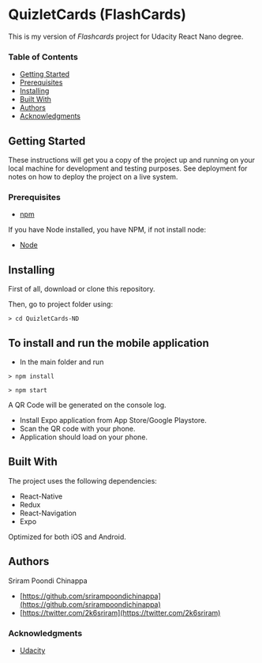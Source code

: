 # QuizletCards (FlashCards)
This is my version of *Flashcards* project for Udacity React Nano degree.

### Table of Contents
* [Getting Started](#getting-started)
* [Prerequisites](#prerequisites)
* [Installing](#installing)
* [Built With](#built-with)
* [Authors](#authors)
* [Acknowledgments](#acknowledgments)

## Getting Started
These instructions will get you a copy of the project up and running on your local machine for development and testing purposes. See deployment for notes on how to deploy the project on a live system.

### Prerequisites
* [npm](https://www.npmjs.com/)

If you have Node installed, you have NPM, if not install node:

* [Node](https://nodejs.org/en/)


## Installing

First of all, download or clone this repository.

Then, go to project folder using:

```
> cd QuizletCards-ND
```

## To install and run the mobile application

- In the main folder and run

```
> npm install
```

```
> npm start
```

A QR Code will be generated on the console log.
- Install Expo application from App Store/Google Playstore. 
- Scan the QR code with your phone.
- Application should load on your phone.

## Built With

The project uses the following dependencies:

* React-Native
* Redux
* React-Navigation
* Expo

Optimized for both iOS and Android.

## Authors

Sriram Poondi Chinappa
* [https://github.com/srirampoondichinappa](https://github.com/srirampoondichinappa)
* [https://twitter.com/2k6sriram](https://twitter.com/2k6sriram)

### Acknowledgments
* [Udacity](https://www.udacity.com/)
